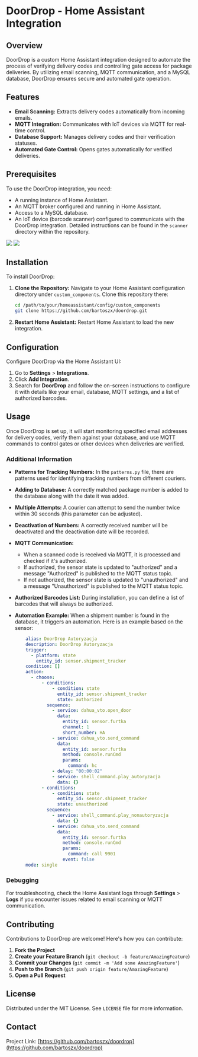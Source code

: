 # DoorDrop - Home Assistant Integration

## Overview
DoorDrop is a custom Home Assistant integration designed to automate the process of verifying delivery codes and controlling gate access for package deliveries. By utilizing email scanning, MQTT communication, and a MySQL database, DoorDrop ensures secure and automated gate operation.

## Features

- **Email Scanning:** Extracts delivery codes automatically from incoming emails.
- **MQTT Integration:** Communicates with IoT devices via MQTT for real-time control.
- **Database Support:** Manages delivery codes and their verification statuses.
- **Automated Gate Control:** Opens gates automatically for verified deliveries.

## Prerequisites
To use the DoorDrop integration, you need:

- A running instance of Home Assistant.
- An MQTT broker configured and running in Home Assistant.
- Access to a MySQL database.
- An IoT device (barcode scanner) configured to communicate with the DoorDrop integration. Detailed instructions can be found in the `scanner` directory within the repository.

![](https://www.dropbox.com/s/mjzk9frnqgk7bv0/IMG_8169.jpeg?dl=0&raw=1)
![](https://www.dropbox.com/scl/fi/iiklwqu6oqruxzwgi2u1v/IMG_8167.jpeg?rlkey=55nu43rh9skxs68jxxz8xrsbg&dl=0&raw=1)

## Installation

To install DoorDrop:

1. **Clone the Repository:** Navigate to your Home Assistant configuration directory under `custom_components`. Clone this repository there:
    ```bash
    cd /path/to/your/homeassistant/config/custom_components
    git clone https://github.com/bartoszx/doordrop.git
    ```
2. **Restart Home Assistant:** Restart Home Assistant to load the new integration.

## Configuration

Configure DoorDrop via the Home Assistant UI:

1. Go to **Settings** > **Integrations**.
2. Click **Add Integration**.
3. Search for **DoorDrop** and follow the on-screen instructions to configure it with details like your email, database, MQTT settings, and a list of authorized barcodes.

## Usage

Once DoorDrop is set up, it will start monitoring specified email addresses for delivery codes, verify them against your database, and use MQTT commands to control gates or other devices when deliveries are verified.

### Additional Information

- **Patterns for Tracking Numbers:** In the `patterns.py` file, there are patterns used for identifying tracking numbers from different couriers.
- **Adding to Database:** A correctly matched package number is added to the database along with the date it was added.
- **Multiple Attempts:** A courier can attempt to send the number twice within 30 seconds (this parameter can be adjusted).
- **Deactivation of Numbers:** A correctly received number will be deactivated and the deactivation date will be recorded.
- **MQTT Communication:** 
  - When a scanned code is received via MQTT, it is processed and checked if it's authorized.
  - If authorized, the sensor state is updated to "authorized" and a message "Authorized" is published to the MQTT status topic.
  - If not authorized, the sensor state is updated to "unauthorized" and a message "Unauthorized" is published to the MQTT status topic.
- **Authorized Barcodes List:** During installation, you can define a list of barcodes that will always be authorized.
- **Automation Example:** When a shipment number is found in the database, it triggers an automation. Here is an example based on the sensor:
  
    ```yaml
        alias: DoorDrop Autoryzacja
        description: DoorDrop Autoryzacja
        trigger:
          - platform: state
            entity_id: sensor.shipment_tracker
        condition: []
        action:
          - choose:
              - conditions:
                  - condition: state
                    entity_id: sensor.shipment_tracker
                    state: authorized
                sequence:
                  - service: dahua_vto.open_door
                    data:
                      entity_id: sensor.furtka
                      channel: 1
                      short_number: HA
                  - service: dahua_vto.send_command
                    data:
                      entity_id: sensor.furtka
                      method: console.runCmd
                      params:
                        command: hc
                  - delay: "00:00:02"
                  - service: shell_command.play_autoryzacja
                    data: {}
              - conditions:
                  - condition: state
                    entity_id: sensor.shipment_tracker
                    state: unauthorized
                sequence:
                  - service: shell_command.play_nonautoryzacja
                    data: {}
                  - service: dahua_vto.send_command
                    data:
                      entity_id: sensor.furtka
                      method: console.runCmd
                      params:
                        command: call 9901
                      event: false
        mode: single

    ```

### Debugging

For troubleshooting, check the Home Assistant logs through **Settings** > **Logs** if you encounter issues related to email scanning or MQTT communication.

## Contributing

Contributions to DoorDrop are welcome! Here's how you can contribute:

1. **Fork the Project**
2. **Create your Feature Branch** (`git checkout -b feature/AmazingFeature`)
3. **Commit your Changes** (`git commit -m 'Add some AmazingFeature'`)
4. **Push to the Branch** (`git push origin feature/AmazingFeature`)
5. **Open a Pull Request**

## License

Distributed under the MIT License. See `LICENSE` file for more information.

## Contact

Project Link: [https://github.com/bartoszx/doordrop](https://github.com/bartoszx/doordrop)
